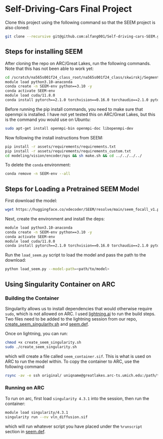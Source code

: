 # Self-Driving-Cars Final Project
Clone this project using the following command so that the SEEM project is also cloned:
```bash
git clone --recursive git@github.com:alfang001/Self-driving-cars-SEEM.git
```

## Steps for installing SEEM
After cloning the repo on ARC/Great Lakes, run the following commands. Note that this has not been able to work yet:
```bash
cd /scratch/na565s001f24_class_root/na565s001f24_class/skwirskj/Segment-Everything-Everywhere-All-At-Once
module load python3.10-anaconda
conda create -n SEEM-env python==3.10 -y
conda activate SEEM-env
module load cuda/11.8.0
conda install pytorch==2.1.0 torchvision==0.16.0 torchaudio==2.1.0 pytorch-cuda=11.8 -c pytorch -c nvidia
```

Before running the pip install commands, you need to make sure that openmpi is installed. I have not yet tested this on ARC/Great Lakes, but this is the command you would use on Ubuntu:
```bash
sudo apt-get install openmpi-bin openmpi-doc libopenmpi-dev
```

Now following the install instructions from SEEM:
```bash
pip install -r assets/requirements/requirements.txt
pip install -r assets/requirements/requirements_custom.txt
cd modeling/vision/encoder/ops && sh make.sh && cd ../../../../
```

To delete the `conda` environment:
```bash
conda remove -n SEEM-env --all
```

## Steps for Loading a Pretrained SEEM Model

First download the model:
```bash
wget https://huggingface.co/xdecoder/SEEM/resolve/main/seem_focall_v1.pt
```

Next, create the environment and install the deps:
```bash
module load python3.10-anaconda
conda create -n SEEM-env python==3.10 -y
conda activate SEEM-env
module load cuda/11.8.0
conda install pytorch==2.1.0 torchvision==0.16.0 torchaudio==2.1.0 pytorch-cuda=11.8 -c pytorch -c nvidia -y
```

Run the `load_seem.py` script to load the model and pass the path to the download:
```bash
python load_seem.py --model-path=<path/to/model>
```

## Using Singularity Container on ARC
### Building the Container
Singularity allows us to install dependencies that would otherwise require `sudo`, which is not allowed on ARC. I used [lightning.ai](lightning.ai) to run the build steps. Two files need to be added to the lightning session from our repo, [create_seem_singularity.sh](./singularity/create_seem_singularity.sh) and [seem.def](./singularity/seem.def).

Once on lightning, you can run:

```bash
chmod +x create_seem_singularity.sh
sudo ./create_seem_singularity.sh
```

which will create a file called `seem_container.sif`. This is what is used on ARC to run the model within. To copy the container to ARC, use the following command
```bash
rsync -av -e ssh original/ uniqname@greatlakes.arc-ts.umich.edu:/path/to/destination/
```

### Running on ARC
To run on arc, first load `singularity 4.3.1` into the session, then run the container:
```bash
module load singularity/4.3.1
singularity run --nv vln_diffusion.sif
```

which will run whatever script you have placed under the `%runscript` section in [seem.def](./singularity/seem.def).